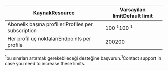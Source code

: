 | <span data-ttu-id="7aa5b-101">Kaynak</span><span class="sxs-lookup"><span data-stu-id="7aa5b-101">Resource</span></span> | <span data-ttu-id="7aa5b-102">Varsayılan limit</span><span class="sxs-lookup"><span data-stu-id="7aa5b-102">Default limit</span></span> |
| --- | --- |
| <span data-ttu-id="7aa5b-103">Abonelik başına profilleri</span><span class="sxs-lookup"><span data-stu-id="7aa5b-103">Profiles per subscription</span></span> |<span data-ttu-id="7aa5b-104">100 <sup>1</sup></span><span class="sxs-lookup"><span data-stu-id="7aa5b-104">100 <sup>1</sup></span></span> |
| <span data-ttu-id="7aa5b-105">Her profil uç noktaları</span><span class="sxs-lookup"><span data-stu-id="7aa5b-105">Endpoints per profile</span></span> |<span data-ttu-id="7aa5b-106">200</span><span class="sxs-lookup"><span data-stu-id="7aa5b-106">200</span></span> |

<span data-ttu-id="7aa5b-107"><sup>1</sup>bu sınırları artırmak gerekebileceği desteğine başvurun.</span><span class="sxs-lookup"><span data-stu-id="7aa5b-107"><sup>1</sup>Contact support in case you need to increase these limits.</span></span>

